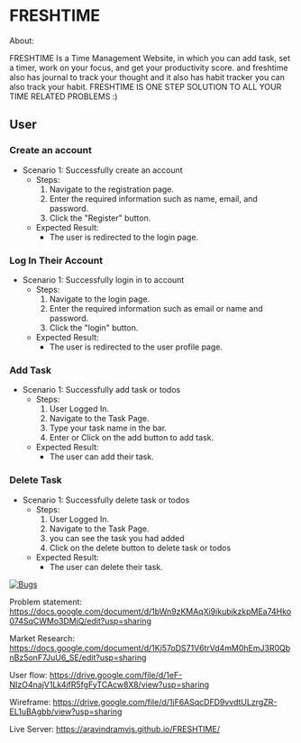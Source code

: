 # FRESHTIME
About:

FRESHTIME Is a Time Management Website, in which you can add task, set a timer, work on your focus, and get your productivity score. and freshtime also has journal to track your thought and it also has habit tracker you can also track your habit. FRESHTIME IS ONE STEP SOLUTION TO ALL YOUR TIME RELATED PROBLEMS :)

## User

### Create an account
- Scenario 1: Successfully create an account
    - Steps:
        1. Navigate to the registration page.
        2. Enter the required information such as name, email, and password.
        3. Click the "Register" button.
    - Expected Result:
        - The user is redirected to the login page.

### Log In Their Account
- Scenario 1: Successfully login in to account
    - Steps:
        1. Navigate to the login page.
        2. Enter the required information such as email or name and password.
        3. Click the "login" button.
    - Expected Result:
        - The user is redirected to the user profile page.


### Add Task
- Scenario 1: Successfully add task or todos
    - Steps:
        1. User Logged In.
        2. Navigate to the Task Page.
        3. Type your task name in the bar.
        4. Enter or Click on the add button to add task.
    - Expected Result:
        - The user can add their task.

### Delete Task
- Scenario 1: Successfully delete task or todos
    - Steps:
        1. User Logged In.
        2. Navigate to the Task Page.
        3. you can see the task you had added
        4. Click on the delete button to delete task or todos
    - Expected Result:
        - The user can delete their task.


[![Bugs](https://sonarcloud.io/api/project_badges/measure?project=fssa-batch3_aravind.venkedeshwaran__web_project&metric=bugs)](https://sonarcloud.io/summary/new_code?id=fssa-batch3_aravind.venkedeshwaran__web_project)

Problem statement: https://docs.google.com/document/d/1bWn9zKMAqXi9ikubjkzkpMEa74Hko074SqCWMo3DMjQ/edit?usp=sharing

Market Research: https://docs.google.com/document/d/1Kj57oDS71V6trVd4mM0hEmJ3R0QbnBz5onF7JuU6_SE/edit?usp=sharing

User flow: https://drive.google.com/file/d/1eF-NIzO4najV1Lk4jfR5fgFyTCAcw8X8/view?usp=sharing

Wireframe: https://drive.google.com/file/d/1jF6ASqcDFD9vvdtULzrgZR-EL1uBAgbb/view?usp=sharing

Live Server: https://aravindramvjs.github.io/FRESHTIME/
